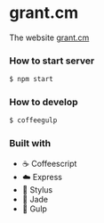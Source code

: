 grant.cm
==================

The website [grant.cm](http://grant.cm)

### How to start server

```sh
$ npm start
```

### How to develop

```sh
$ coffeegulp
```

### Built with

- :coffee: Coffeescript
- :cloud: Express
- :lipstick: Stylus
- :gem: Jade
- :tropical_fish: Gulp
